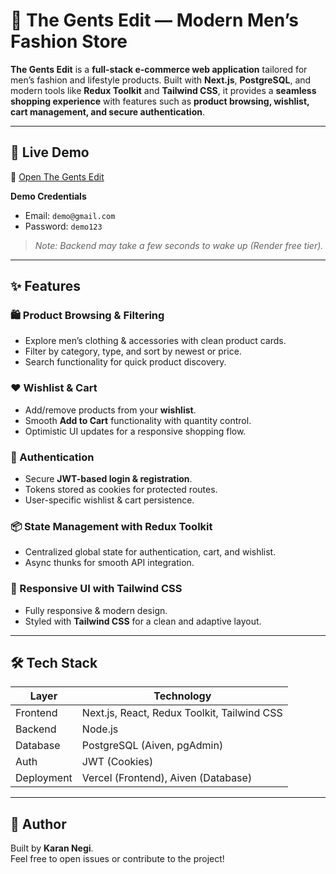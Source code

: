 # 👔 The Gents Edit — Modern Men’s Fashion Store  

**The Gents Edit** is a **full-stack e-commerce web application** tailored for men’s fashion and lifestyle products. Built with **Next.js**, **PostgreSQL**, and modern tools like **Redux Toolkit** and **Tailwind CSS**, it provides a **seamless shopping experience** with features such as **product browsing, wishlist, cart management, and secure authentication**.  

---

## 🚀 Live Demo  

🔗 [Open The Gents Edit](https://the-gents-edit.vercel.app)

**Demo Credentials**  
- Email: `demo@gmail.com`  
- Password: `demo123`  

> _Note: Backend may take a few seconds to wake up (Render free tier)._  

---

## ✨ Features  

### 🛍️ Product Browsing & Filtering  
- Explore men’s clothing & accessories with clean product cards.  
- Filter by category, type, and sort by newest or price.  
- Search functionality for quick product discovery.  

### ❤️ Wishlist & Cart  
- Add/remove products from your **wishlist**.  
- Smooth **Add to Cart** functionality with quantity control.  
- Optimistic UI updates for a responsive shopping flow.  

### 🔐 Authentication  
- Secure **JWT-based login & registration**.  
- Tokens stored as cookies for protected routes.  
- User-specific wishlist & cart persistence.    

### 📦 State Management with Redux Toolkit  
- Centralized global state for authentication, cart, and wishlist.  
- Async thunks for smooth API integration.  

### 🎨 Responsive UI with Tailwind CSS  
- Fully responsive & modern design.  
- Styled with **Tailwind CSS** for a clean and adaptive layout.   

---

## 🛠️ Tech Stack  

| Layer       | Technology                                  |  
|-------------|-------------------------------------------- |  
| Frontend    | Next.js, React, Redux Toolkit, Tailwind CSS |  
| Backend     | Node.js                                     |  
| Database    | PostgreSQL (Aiven, pgAdmin)                 |    
| Auth        | JWT (Cookies)                               |  
| Deployment  | Vercel (Frontend), Aiven (Database)         |  

---

## 👤 Author  

Built by **Karan Negi**.  
Feel free to open issues or contribute to the project!  
